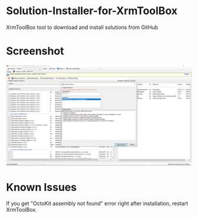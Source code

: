 # Solution-Installer-for-XrmToolBox
XrmToolBox tool to download and install solutions from GitHub

# Screenshot
![Screenshot](Screenshot.png)

# Known Issues
If you get "OctoKit assembly not found" error right after installation, restart XrmToolBox.
